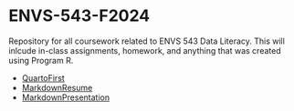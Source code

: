 # ENVS-543-F2024
Repository for all coursework related to ENVS 543 Data Literacy. This will inlcude in-class assignments, homework, and anything that was created using Program R.  

- [QuartoFirst](https://boumae.github.io/ENVS-543-F2024/QuartoFirstDoc.html)
- [MarkdownResume](https://boumae.github.io/ENVS-543-F2024/Markdown/Markdown_DocsHW_Resume.html)
- [MarkdownPresentation](https://boumae.github.io/ENVS-543-F2024/Markdown/Markdown_DocsHW_Presentation.html#/title-slide)


